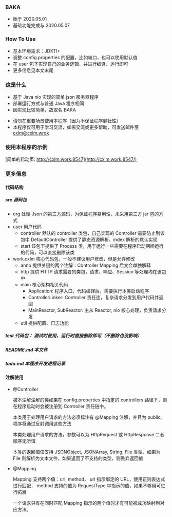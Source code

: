 ### BAKA
  * 始于 2020.05.01
  * 基础功能完成与 2020.05.07

### How To Use
  * 基本环境需求：JDK11+
  * 调整 config.properties 的配置，比如端口，也可以使用默认值
  * 在 user 包下实现自己的业务逻辑，并进行编译、运行即可
  * 更多信息见本文末尾

### 这是什么
  - 基于 Java nio 实现的简单 json 服务器程序
  - 部署运行方式与普通 Java 程序相同
  - 因实现比较简单，故取名 BAKA
  
  + 请勿在重要场景使用本程序（因为不保证程序健壮性）
  + 本程序仅可用于学习交流，如需交流或更多帮助，可发送邮件至 cxlm@cxlm.wrok
  
### 使用本程序的示例

  [简单的启动页: http://cxlm.work:8547](http://cxlm.work:8547/)
  
### 更多信息

#### 代码结构

##### src 源码包
+ org 处理 Json 的第三方源码，为保证程序易用性，未采用第三方 jar 包的方式
+ user 用户代码
  + controller 默认的 controller 类包，自己实现的 Controller 需要防止到该包中 DefaultController 提供了静态资源解析、index 解析的默认实现
  + start 该包下提供了 Process 类，用于运行一些需要在程序启动期间运行的代码，可以直接删除该类
+ work.cxlm 核心代码包，一般不建议用户修改，但是允许修改
  + anno 提供关键的两个注解：Controller Mapping 后文会单独解释
  + http 提供 HTTP 请求需要的类包，请求、响应、Session 等处理均在该包中
  + main 核心架构相关代码
    + Application: 程序入口，代码编译后，需要执行本类启动程序
    + ControllerLinker: Controller 责任连，复杂请求分发到用户代码并返回
    + MainReactor, SubReactor: 主从 Reactor, nio 核心处理，负责请求分发
  + util 提供配置、日志功能
  
##### test 代码包： 测试时使用，运行时直接删除即可（不删除也没影响）
##### README.md 本文件
##### todo.md 本程序开发进程记录

#### 注解使用

+ @Controller 

  被本注解注解的类如果在 config.properties 中指定的 controllers 路径下，则在程序启动时会被注册到 Controller 责任链中。
  
  本类用于处理用户请求的方法必须标注有 @Mapping 注解，并且为 public。程序将通过反射调用这些方法
  
  本类处理用户请求的方法，参数可以为 HttpRequest 或 HttpResponse 二者顺序无所谓
  
  本类的返回值仅支持 JSONObject, JSONArray, String, File 类型，如果为 File 则解析为文本文件，如果返回了不支持的类型，则丢弃返回值
  
+ @Mapping

  Mapping 支持两个值：url, method， url 指示绑定的 URL，使用正则表达式进行匹配， method 支持的值为 RequestType 中指示的值，如果不够用可进行拓展
  
  一个请求只有在同时匹配 Mapping 指示的两个值时才有可能被成功映射到对应方法。
  